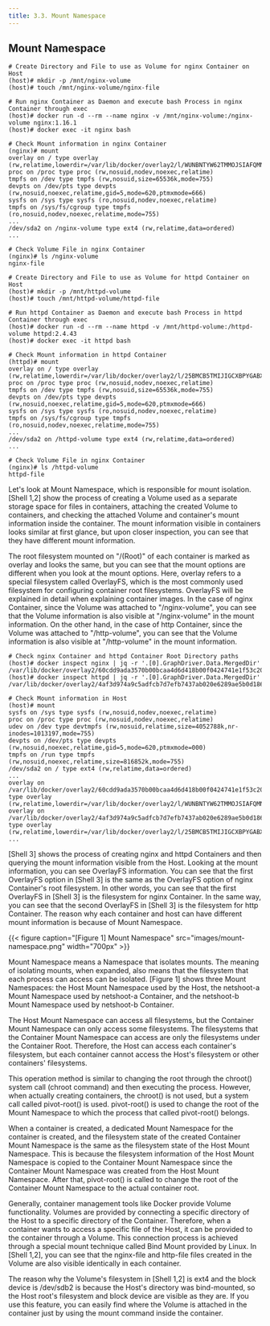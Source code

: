 ```yaml
---
title: 3.3. Mount Namespace
---
```


## Mount Namespace

```console {caption="[Shell 1] Check nginx Container Mount Information", linenos=table}
# Create Directory and File to use as Volume for nginx Container on Host
(host)# mkdir -p /mnt/nginx-volume
(host)# touch /mnt/nginx-volume/nginx-file

# Run nginx Container as Daemon and execute bash Process in nginx Container through exec
(host)# docker run -d --rm --name nginx -v /mnt/nginx-volume:/nginx-volume nginx:1.16.1
(host)# docker exec -it nginx bash

# Check Mount information in nginx Container
(nginx)# mount
overlay on / type overlay (rw,relatime,lowerdir=/var/lib/docker/overlay2/l/WUNBNTYW62TMMOJSIAFQMNMQJJ:/var/lib/docker/overlay2/l/NSC2BEHEQGKZL5SXOH4P7KYECG:/var/lib/docker/overlay2/l/PVUAREBB632TUQ3QJTC7O6SFRV:/var/lib/docker/overlay2/l/FW46EL2U6PWL3BIHHACTIIE53N,upperdir=/var/lib/docker/overlay2/60cdd9ada3570b00bcaa4d6d418b00f0424741e1f53c205477401eeff935f627/diff,workdir=/var/lib/docker/overlay2/60cdd9ada3570b00bcaa4d6d418b00f0424741e1f53c205477401eeff935f627/work)
proc on /proc type proc (rw,nosuid,nodev,noexec,relatime)
tmpfs on /dev type tmpfs (rw,nosuid,size=65536k,mode=755)
devpts on /dev/pts type devpts (rw,nosuid,noexec,relatime,gid=5,mode=620,ptmxmode=666)
sysfs on /sys type sysfs (ro,nosuid,nodev,noexec,relatime)
tmpfs on /sys/fs/cgroup type tmpfs (ro,nosuid,nodev,noexec,relatime,mode=755)
...
/dev/sda2 on /nginx-volume type ext4 (rw,relatime,data=ordered)
...

# Check Volume File in nginx Container
(nginx)# ls /nginx-volume
nginx-file
```

```console {caption="[Shell 2] Check httpd Container Mount Information", linenos=table}
# Create Directory and File to use as Volume for httpd Container on Host
(host)# mkdir -p /mnt/httpd-volume
(host)# touch /mnt/httpd-volume/httpd-file

# Run httpd Container as Daemon and execute bash Process in httpd Container through exec
(host)# docker run -d --rm --name httpd -v /mnt/httpd-volume:/httpd-volume httpd:2.4.43
(host)# docker exec -it httpd bash

# Check Mount information in httpd Container
(httpd)# mount
overlay on / type overlay (rw,relatime,lowerdir=/var/lib/docker/overlay2/l/25BMCB5TMIJIGCXBPYGABX4VV3:/var/lib/docker/overlay2/l/RP6BFGRYNFHDHH3LADBIHK7RKS:/var/lib/docker/overlay2/l/GVVCUIKIMMAQWODR7MXUDNZ2ED:/var/lib/docker/overlay2/l/T52KDQTNBHR6KNC47WM64ISHKE:/var/lib/docker/overlay2/l/NXDEMBX7ZWJT6QZKOPJEHUXRQZ:/var/lib/docker/overlay2/l/D5TZIT4QTMFPUNXZNTB3DZNSLZ,upperdir=/var/lib/docker/overlay2/4af3d974a9c5adfcb7d7efb7437ab020e6289ae5b0d186265d5727d77748f5e0/diff,workdir=/var/lib/docker/overlay2/4af3d974a9c5adfcb7d7efb7437ab020e6289ae5b0d186265d5727d77748f5e0/work)
proc on /proc type proc (rw,nosuid,nodev,noexec,relatime)
tmpfs on /dev type tmpfs (rw,nosuid,size=65536k,mode=755)
devpts on /dev/pts type devpts (rw,nosuid,noexec,relatime,gid=5,mode=620,ptmxmode=666)
sysfs on /sys type sysfs (ro,nosuid,nodev,noexec,relatime)
tmpfs on /sys/fs/cgroup type tmpfs (ro,nosuid,nodev,noexec,relatime,mode=755)
...
/dev/sda2 on /httpd-volume type ext4 (rw,relatime,data=ordered)
...

# Check Volume File in nginx Container
(nginx)# ls /httpd-volume
httpd-file
```

Let's look at Mount Namespace, which is responsible for mount isolation. [Shell 1,2] show the process of creating a Volume used as a separate storage space for files in containers, attaching the created Volume to containers, and checking the attached Volume and container's mount information inside the container. The mount information visible in containers looks similar at first glance, but upon closer inspection, you can see that they have different mount information.

The root filesystem mounted on "/(Root)" of each container is marked as overlay and looks the same, but you can see that the mount options are different when you look at the mount options. Here, overlay refers to a special filesystem called OverlayFS, which is the most commonly used filesystem for configuring container root filesystems. OverlayFS will be explained in detail when explaining container images. In the case of nginx Container, since the Volume was attached to "/nginx-volume", you can see that the Volume information is also visible at "/nginx-volume" in the mount information. On the other hand, in the case of http Container, since the Volume was attached to "/http-volume", you can see that the Volume information is also visible at "/http-volume" in the mount information.

```console {caption="[Shell 3] Check Host Mount Information", linenos=table}
# Check nginx Container and httpd Container Root Directory paths
(host)# docker inspect nginx | jq -r '.[0].GraphDriver.Data.MergedDir'
/var/lib/docker/overlay2/60cdd9ada3570b00bcaa4d6d418b00f0424741e1f53c205477401eeff935f627/merged
(host)# docker inspect httpd | jq -r '.[0].GraphDriver.Data.MergedDir'
/var/lib/docker/overlay2/4af3d974a9c5adfcb7d7efb7437ab020e6289ae5b0d186265d5727d77748f5e0/merged

# Check Mount information in Host
(host)# mount
sysfs on /sys type sysfs (rw,nosuid,nodev,noexec,relatime)
proc on /proc type proc (rw,nosuid,nodev,noexec,relatime)
udev on /dev type devtmpfs (rw,nosuid,relatime,size=4052788k,nr-inodes=1013197,mode=755)
devpts on /dev/pts type devpts (rw,nosuid,noexec,relatime,gid=5,mode=620,ptmxmode=000)
tmpfs on /run type tmpfs (rw,nosuid,noexec,relatime,size=816852k,mode=755)
/dev/sda2 on / type ext4 (rw,relatime,data=ordered)
...
overlay on /var/lib/docker/overlay2/60cdd9ada3570b00bcaa4d6d418b00f0424741e1f53c205477401eeff935f627/merged type overlay (rw,relatime,lowerdir=/var/lib/docker/overlay2/l/WUNBNTYW62TMMOJSIAFQMNMQJJ:/var/lib/docker/overlay2/l/NSC2BEHEQGKZL5SXOH4P7KYECG:/var/lib/docker/overlay2/l/PVUAREBB632TUQ3QJTC7O6SFRV:/var/lib/docker/overlay2/l/FW46EL2U6PWL3BIHHACTIIE53N,upperdir=/var/lib/docker/overlay2/60cdd9ada3570b00bcaa4d6d418b00f0424741e1f53c205477401eeff935f627/diff,workdir=/var/lib/docker/overlay2/60cdd9ada3570b00bcaa4d6d418b00f0424741e1f53c205477401eeff935f627/work)
overlay on /var/lib/docker/overlay2/4af3d974a9c5adfcb7d7efb7437ab020e6289ae5b0d186265d5727d77748f5e0/merged type overlay (rw,relatime,lowerdir=/var/lib/docker/overlay2/l/25BMCB5TMIJIGCXBPYGABX4VV3:/var/lib/docker/overlay2/l/RP6BFGRYNFHDHH3LADBIHK7RKS:/var/lib/docker/overlay2/l/GVVCUIKIMMAQWODR7MXUDNZ2ED:/var/lib/docker/overlay2/l/T52KDQTNBHR6KNC47WM64ISHKE:/var/lib/docker/overlay2/l/NXDEMBX7ZWJT6QZKOPJEHUXRQZ:/var/lib/docker/overlay2/l/D5TZIT4QTMFPUNXZNTB3DZNSLZ,upperdir=/var/lib/docker/overlay2/4af3d974a9c5adfcb7d7efb7437ab020e6289ae5b0d186265d5727d77748f5e0/diff,workdir=/var/lib/docker/overlay2/4af3d974a9c5adfcb7d7efb7437ab020e6289ae5b0d186265d5727d77748f5e0/work)
...
```

[Shell 3] shows the process of creating nginx and httpd Containers and then querying the mount information visible from the Host. Looking at the mount information, you can see OverlayFS information. You can see that the first OverlayFS option in [Shell 3] is the same as the OverlayFS option of nginx Container's root filesystem. In other words, you can see that the first OverlayFS in [Shell 3] is the filesystem for nginx Container. In the same way, you can see that the second OverlayFS in [Shell 3] is the filesystem for http Container. The reason why each container and host can have different mount information is because of Mount Namespace.

{{< figure caption="[Figure 1] Mount Namespace" src="images/mount-namespace.png" width="700px" >}}

Mount Namespace means a Namespace that isolates mounts. The meaning of isolating mounts, when expanded, also means that the filesystem that each process can access can be isolated. [Figure 1] shows three Mount Namespaces: the Host Mount Namespace used by the Host, the netshoot-a Mount Namespace used by netshoot-a Container, and the netshoot-b Mount Namespace used by netshoot-b Container.

The Host Mount Namespace can access all filesystems, but the Container Mount Namespace can only access some filesystems. The filesystems that the Container Mount Namespace can access are only the filesystems under the Container Root. Therefore, the Host can access each container's filesystem, but each container cannot access the Host's filesystem or other containers' filesystems.

This operation method is similar to changing the root through the chroot() system call (chroot command) and then executing the process. However, when actually creating containers, the chroot() is not used, but a system call called pivot-root() is used. pivot-root() is used to change the root of the Mount Namespace to which the process that called pivot-root() belongs.

When a container is created, a dedicated Mount Namespace for the container is created, and the filesystem state of the created Container Mount Namespace is the same as the filesystem state of the Host Mount Namespace. This is because the filesystem information of the Host Mount Namespace is copied to the Container Mount Namespace since the Container Mount Namespace was created from the Host Mount Namespace. After that, pivot-root() is called to change the root of the Container Mount Namespace to the actual container root.

Generally, container management tools like Docker provide Volume functionality. Volumes are provided by connecting a specific directory of the Host to a specific directory of the Container. Therefore, when a container wants to access a specific file of the Host, it can be provided to the container through a Volume. This connection process is achieved through a special mount technique called Bind Mount provided by Linux. In [Shell 1,2], you can see that the nginx-file and http-file files created in the Volume are also visible identically in each container.

The reason why the Volume's filesystem in [Shell 1,2] is ext4 and the block device is /dev/sdb2 is because the Host's directory was bind-mounted, so the Host root's filesystem and block device are visible as they are. If you use this feature, you can easily find where the Volume is attached in the container just by using the mount command inside the container.
